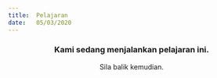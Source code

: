 ```yaml
---
title:  Pelajaran
date:   05/03/2020
---
```


### <center>Kami sedang menjalankan pelajaran ini.</center>
<center>Sila balik kemudian.</center>